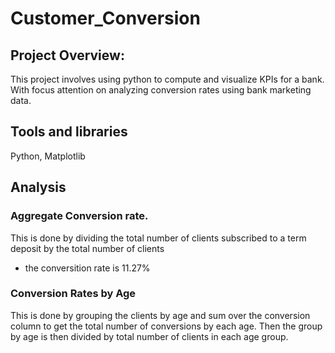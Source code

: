 # Customer_Conversion
## Project Overview:
This project involves using python to compute and visualize KPIs for a bank. With focus attention on analyzing conversion rates using bank marketing data.
## Tools and libraries
Python, Matplotlib
## Analysis
### Aggregate Conversion rate.
This is done by dividing the total number of clients subscribed to a term deposit by the total number of clients 
- the conversition rate is 11.27%
### Conversion Rates by Age
This is done by grouping the clients by age and sum over the conversion column to get the total number of conversions by each age.
Then the group by age is then divided by total number of clients in each age group.
